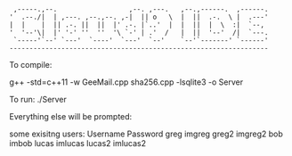      ,-----.,--.                  ,--. ,---.   ,--.,------.  ,------.
    '  .--./|  | ,---. ,--.,--. ,-|  || o   \  |  ||  .-.  \ |  .---'
    |  |    |  || .-. ||  ||  |' .-. |`..'  |  |  ||  |  \  :|  `--, 
    '  '--'\|  |' '-' ''  ''  '\ `-' | .'  /   |  ||  '--'  /|  `---.
     `-----'`--' `---'  `----'  `---'  `--'    `--'`-------' `------'
    ----------------------------------------------------------------- 
To compile:

g++ -std=c++11 -w GeeMail.cpp sha256.cpp -lsqlite3 -o Server 

To run:
./Server

Everything else will be prompted:

some exisitng users:
Username    Password
greg        imgreg
greg2       imgreg2
bob         imbob
lucas       imlucas
lucas2      imlucas2